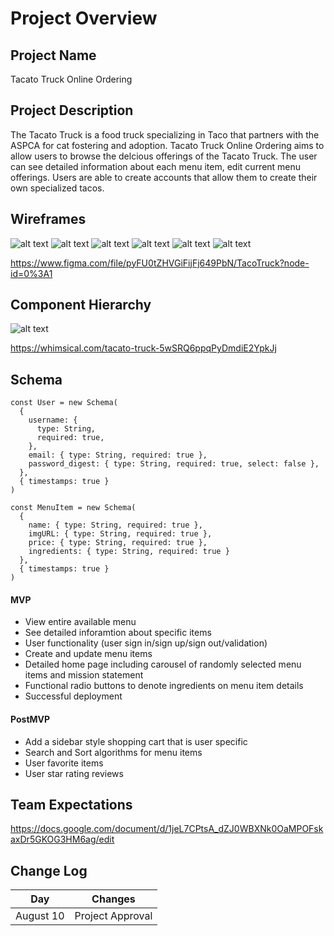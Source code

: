 # Project Overview

## Project Name

Tacato Truck Online Ordering

## Project Description

The Tacato Truck is a food truck specializing in Taco that partners with the ASPCA for cat fostering and adoption. Tacato Truck Online Ordering aims to allow users to browse the delcious offerings of the Tacato Truck. The user can see detailed information about each menu item, edit current menu offerings. Users are able to create accounts that allow them to create their own specialized tacos.

## Wireframes

![alt text](https://res.cloudinary.com/dy6xpqkkj/image/upload/v1631296007/Tactato%20Truck/Screen_Shot_2021-09-10_at_1.45.26_PM_ym61uv.png)
![alt text](https://res.cloudinary.com/dy6xpqkkj/image/upload/v1631296006/Tactato%20Truck/Screen_Shot_2021-09-10_at_1.45.35_PM_qwlmrr.png)
![alt text](https://res.cloudinary.com/dy6xpqkkj/image/upload/v1631296006/Tactato%20Truck/Screen_Shot_2021-09-10_at_1.45.46_PM_hofodv.png)
![alt text](https://res.cloudinary.com/dy6xpqkkj/image/upload/v1631296006/Tactato%20Truck/Screen_Shot_2021-09-10_at_1.45.53_PM_g5cyzw.png)
![alt text](https://res.cloudinary.com/dy6xpqkkj/image/upload/v1631296005/Tactato%20Truck/Screen_Shot_2021-09-10_at_1.46.02_PM_qgoob6.png)
![alt text](https://res.cloudinary.com/dy6xpqkkj/image/upload/v1631296010/Tactato%20Truck/Screen_Shot_2021-09-10_at_1.46.20_PM_gk4dy5.png)

https://www.figma.com/file/pyFU0tZHVGiFijFj649PbN/TacoTruck?node-id=0%3A1

## Component Hierarchy

![alt text](https://res.cloudinary.com/dy6xpqkkj/image/upload/v1631296152/Tactato%20Truck/Screen_Shot_2021-09-10_at_1.49.06_PM_rf7c83.png)

https://whimsical.com/tacato-truck-5wSRQ6ppqPyDmdiE2YpkJj

## Schema

```
const User = new Schema(
  {
    username: {
      type: String,
      required: true,
    },
    email: { type: String, required: true },
    password_digest: { type: String, required: true, select: false },
  },
  { timestamps: true }
)

const MenuItem = new Schema(
  {
    name: { type: String, required: true },
    imgURL: { type: String, required: true },
    price: { type: String, required: true },
    ingredients: { type: String, required: true }
  },
  { timestamps: true }
)
```

#### MVP 

- View entire available menu
- See detailed inforamtion about specific items
- User functionality (user sign in/sign up/sign out/validation)
- Create and update menu items
- Detailed home page including carousel of randomly selected menu items and mission statement
- Functional radio buttons to denote ingredients on menu item details
- Successful deployment

#### PostMVP  

- Add a sidebar style shopping cart that is user specific
- Search and Sort algorithms for menu items
- User favorite items
- User star rating reviews

## Team Expectations

https://docs.google.com/document/d/1jeL7CPtsA_dZJ0WBXNk0OaMPOFskaxDr5GKOG3HM6ag/edit

## Change Log

|  Day | Changes
|---|---|
|August 10| Project Approval
